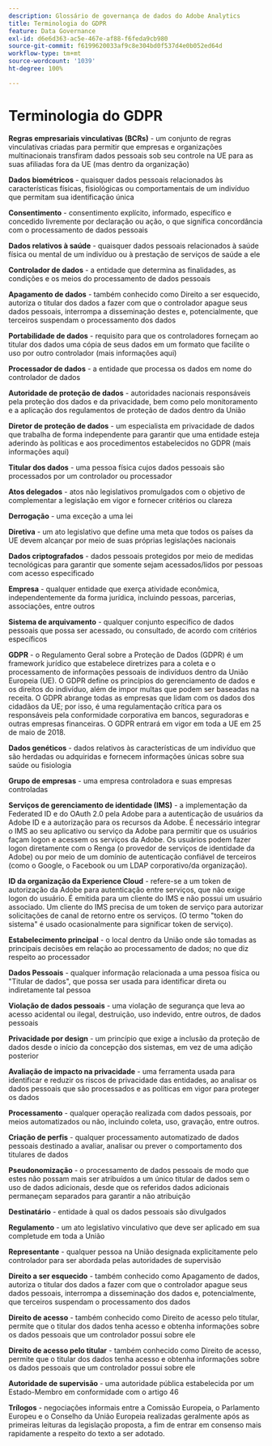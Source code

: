 ```yaml
---
description: Glossário de governança de dados do Adobe Analytics
title: Terminologia do GDPR
feature: Data Governance
exl-id: d6e6d363-ac5e-467e-af88-f6feda9cb980
source-git-commit: f6199620033af9c8e304bd0f537d4e0b052ed64d
workflow-type: tm+mt
source-wordcount: '1039'
ht-degree: 100%

---
```


# Terminologia do GDPR

**Regras empresariais vinculativas (BCRs)** - um conjunto de regras vinculativas criadas para permitir que empresas e organizações multinacionais transfiram dados pessoais sob seu controle na UE para as suas afiliadas fora da UE (mas dentro da organização)

**Dados biométricos** - quaisquer dados pessoais relacionados às características físicas, fisiológicas ou comportamentais de um indivíduo que permitam sua identificação única

**Consentimento** - consentimento explícito, informado, específico e concedido livremente por declaração ou ação, o que significa concordância com o processamento de dados pessoais

**Dados relativos à saúde** - quaisquer dados pessoais relacionados à saúde física ou mental de um indivíduo ou à prestação de serviços de saúde a ele

**Controlador de dados** - a entidade que determina as finalidades, as condições e os meios do processamento de dados pessoais

**Apagamento de dados** - também conhecido como Direito a ser esquecido, autoriza o titular dos dados a fazer com que o controlador apague seus dados pessoais, interrompa a disseminação destes e, potencialmente, que terceiros suspendam o processamento dos dados

**Portabilidade de dados** - requisito para que os controladores forneçam ao titular dos dados uma cópia de seus dados em um formato que facilite o uso por outro controlador (mais informações aqui)

**Processador de dados** - a entidade que processa os dados em nome do controlador de dados

**Autoridade de proteção de dados** - autoridades nacionais responsáveis pela proteção dos dados e da privacidade, bem como pelo monitoramento e a aplicação dos regulamentos de proteção de dados dentro da União

**Diretor de proteção de dados** - um especialista em privacidade de dados que trabalha de forma independente para garantir que uma entidade esteja aderindo às políticas e aos procedimentos estabelecidos no GDPR (mais informações aqui)

**Titular dos dados** - uma pessoa física cujos dados pessoais são processados por um controlador ou processador

**Atos delegados** - atos não legislativos promulgados com o objetivo de complementar a legislação em vigor e fornecer critérios ou clareza

**Derrogação** - uma exceção a uma lei

**Diretiva** - um ato legislativo que define uma meta que todos os países da UE devem alcançar por meio de suas próprias legislações nacionais

**Dados criptografados** - dados pessoais protegidos por meio de medidas tecnológicas para garantir que somente sejam acessados/lidos por pessoas com acesso especificado

**Empresa** - qualquer entidade que exerça atividade econômica, independentemente da forma jurídica, incluindo pessoas, parcerias, associações, entre outros

**Sistema de arquivamento** - qualquer conjunto específico de dados pessoais que possa ser acessado, ou consultado, de acordo com critérios específicos

**GDPR** - o Regulamento Geral sobre a Proteção de Dados (GDPR) é um framework jurídico que estabelece diretrizes para a coleta e o processamento de informações pessoais de indivíduos dentro da União Europeia (UE). O GDPR define os princípios do gerenciamento de dados e os direitos do indivíduo, além de impor multas que podem ser baseadas na receita. O GDPR abrange todas as empresas que lidam com os dados dos cidadãos da UE; por isso, é uma regulamentação crítica para os responsáveis pela conformidade corporativa em bancos, seguradoras e outras empresas financeiras. O GDPR entrará em vigor em toda a UE em 25 de maio de 2018.

**Dados genéticos** - dados relativos às características de um indivíduo que são herdadas ou adquiridas e fornecem informações únicas sobre sua saúde ou fisiologia

**Grupo de empresas** - uma empresa controladora e suas empresas controladas

**Serviços de gerenciamento de identidade (IMS)** - a implementação da Federated ID e do OAuth 2.0 pela Adobe para a autenticação de usuários da Adobe ID e a autorização para os recursos da Adobe. É necessário integrar o IMS ao seu aplicativo ou serviço da Adobe para permitir que os usuários façam logon e acessem os serviços da Adobe. Os usuários podem fazer logon diretamente com o Renga (o provedor de serviços de identidade da Adobe) ou por meio de um domínio de autenticação confiável de terceiros (como o Google, o Facebook ou um LDAP corporativo/da organização).

**ID da organização da Experience Cloud** - refere-se a um token de autorização da Adobe para autenticação entre serviços, que não exige logon do usuário. É emitida para um cliente do IMS e não possui um usuário associado. Um cliente do IMS precisa de um token de serviço para autorizar solicitações de canal de retorno entre os serviços. (O termo &quot;token do sistema&quot; é usado ocasionalmente para significar token de serviço).

**Estabelecimento principal** - o local dentro da União onde são tomadas as principais decisões em relação ao processamento de dados; no que diz respeito ao processador

**Dados Pessoais** - qualquer informação relacionada a uma pessoa física ou &quot;Titular de dados&quot;, que possa ser usada para identificar direta ou indiretamente tal pessoa

**Violação de dados pessoais** - uma violação de segurança que leva ao acesso acidental ou ilegal, destruição, uso indevido, entre outros, de dados pessoais

**Privacidade por design** - um princípio que exige a inclusão da proteção de dados desde o início da concepção dos sistemas, em vez de uma adição posterior

**Avaliação de impacto na privacidade** - uma ferramenta usada para identificar e reduzir os riscos de privacidade das entidades, ao analisar os dados pessoais que são processados e as políticas em vigor para proteger os dados

**Processamento** - qualquer operação realizada com dados pessoais, por meios automatizados ou não, incluindo coleta, uso, gravação, entre outros.

**Criação de perfis** - qualquer processamento automatizado de dados pessoais destinado a avaliar, analisar ou prever o comportamento dos titulares de dados

**Pseudonomização** - o processamento de dados pessoais de modo que estes não possam mais ser atribuídos a um único titular de dados sem o uso de dados adicionais, desde que os referidos dados adicionais permaneçam separados para garantir a não atribuição

**Destinatário** - entidade à qual os dados pessoais são divulgados

**Regulamento** - um ato legislativo vinculativo que deve ser aplicado em sua completude em toda a União

**Representante** - qualquer pessoa na União designada explicitamente pelo controlador para ser abordada pelas autoridades de supervisão

**Direito a ser esquecido** - também conhecido como Apagamento de dados, autoriza o titular dos dados a fazer com que o controlador apague seus dados pessoais, interrompa a disseminação dos dados e, potencialmente, que terceiros suspendam o processamento dos dados

**Direito de acesso** - também conhecido como Direito de acesso pelo titular, permite que o titular dos dados tenha acesso e obtenha informações sobre os dados pessoais que um controlador possui sobre ele

**Direito de acesso pelo titular** - também conhecido como Direito de acesso, permite que o titular dos dados tenha acesso e obtenha informações sobre os dados pessoais que um controlador possui sobre ele

**Autoridade de supervisão** - uma autoridade pública estabelecida por um Estado-Membro em conformidade com o artigo 46

**Trílogos** - negociações informais entre a Comissão Europeia, o Parlamento Europeu e o Conselho da União Europeia realizadas geralmente após as primeiras leituras da legislação proposta, a fim de entrar em consenso mais rapidamente a respeito do texto a ser adotado.
